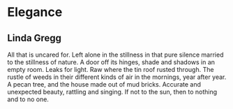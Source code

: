 # Elegance
## Linda Gregg
All that is uncared for.
Left alone in the stillness
in that pure silence married
to the stillness of nature.
A door off its hinges,
shade and shadows in an empty room.
Leaks for light. Raw where
the tin roof rusted through.
The rustle of weeds in their
different kinds of air in the mornings,
year after year.
A pecan tree, and the house
made out of mud bricks. Accurate
and unexpected beauty, rattling
and singing. If not to the sun,
then to nothing and to no one.
